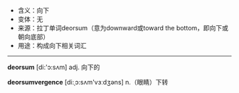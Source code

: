 - <span class="definition">含义：向下</span>
- <span class="definition">变体：无</span>
- <span class="definition">来源：拉丁单词deorsum（意为downward或toward the bottom，即向下或朝向底部）</span>
- <span class="definition">用途：构成向下相关词汇</span>

---

<span class="vocabulary">**deorsum**</span> [di:'ɔ:sʌm] adj. 向下的

<span class="vocabulary">**deorsumvergence**</span> [di:ˌɔ:sʌm'vɜːdʒәns] n.（眼睛）下转

